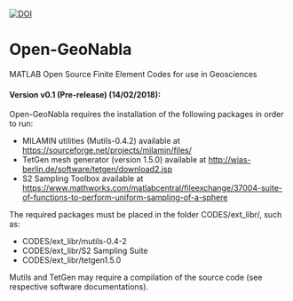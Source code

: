 
[![DOI](https://zenodo.org/badge/121242621.svg)](https://zenodo.org/badge/latestdoi/121242621)


# Open-GeoNabla
MATLAB Open Source Finite Element Codes for use in Geosciences


#### Version v0.1 (Pre-release) (14/02/2018):
Open-GeoNabla requires the installation of the following packages in order to run:
  - MILAMIN utilities (Mutils-0.4.2) available at https://sourceforge.net/projects/milamin/files/
  - TetGen mesh generator (version 1.5.0) available at http://wias-berlin.de/software/tetgen/download2.jsp
  - S2 Sampling Toolbox available at https://www.mathworks.com/matlabcentral/fileexchange/37004-suite-of-functions-to-perform-uniform-sampling-of-a-sphere
  
The required packages must be placed in the folder CODES/ext_libr/, such as:
  - CODES/ext_libr/mutils-0.4-2
  - CODES/ext_libr/S2 Sampling Suite
  - CODES/ext_libr/tetgen1.5.0

Mutils and TetGen may require a compilation of the source code (see respective software documentations). 
  
